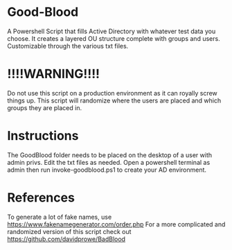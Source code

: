 # Good-Blood
A Powershell Script that fills Active Directory with whatever test data you choose.
It creates a layered OU structure complete with groups and users. 
Customizable through the various txt files. 


# !!!!WARNING!!!!

Do not use this script on a production environment as it can royally screw things up. 
This script will randomize where the users are placed and which groups they are placed in. 

# Instructions
The GoodBlood folder needs to be placed on the desktop of a user with admin privs. 
Edit the txt files as needed. 
Open a powershell terminal as admin then run invoke-goodblood.ps1 to create your AD environment.

# References
To generate a lot of fake names, use https://www.fakenamegenerator.com/order.php
For a more complicated and randomized version of this script check out https://github.com/davidprowe/BadBlood
